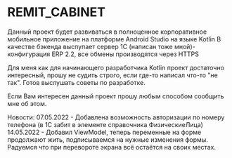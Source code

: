 # REMIT_CABINET

Данный проект будет развиваться в полноценное корпоративное мобильное приложение на платформе Android Studio на языке Kotlin
В качестве бэкенда выспупает сервер 1С (написан тоже мной)- конфигурация ERP 2.2, все обмены производятся через HTTPS

Для меня как для начинающего разработчика Kotlin проект достаточно интересный, 
прошу не судить строго, если где-то написал что-то "не так". Готов выслушать советы по разработке.

Если Вам интересен данный проект прошу любым способом сообщить мне об этом.

Новости:
07.05.2022 - Добавлена возможность авторизации по номеру телефона (в 1С забит в элементе справочника ФизическиеЛица)
14.05.2022 - Добавил ViewModel, теперь переменные на форме продолжают жить, подписываемся на нужные изменения формы. Радуемся что при перевороте экрана всё остаётся на своих местах.
